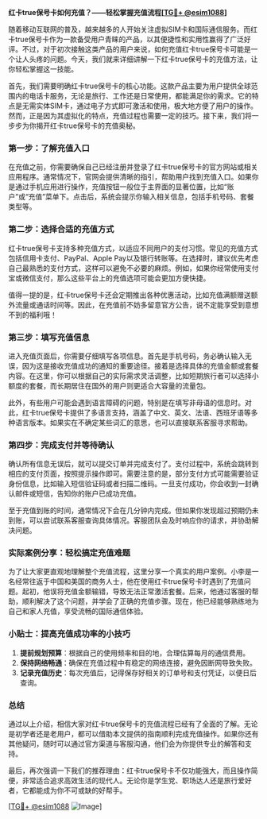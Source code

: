 **红卡true保号卡如何充值？——轻松掌握充值流程[[TG💪+ @esim1088](https://t.me/s/esim1088)]**

随着移动互联网的普及，越来越多的人开始关注虚拟SIM卡和国际通信服务。而红卡true保号卡作为一款备受用户青睐的产品，以其便捷性和实用性赢得了广泛好评。不过，对于初次接触这类产品的用户来说，如何充值红卡true保号卡可能是一个让人头疼的问题。今天，我们就来详细讲解一下红卡true保号卡的充值方法，让你轻松掌握这一技能。

首先，我们需要明确红卡true保号卡的核心功能。这款产品主要为用户提供全球范围内的电话卡服务，无论是旅行、工作还是日常使用，都能满足你的需求。它的特点是无需实体SIM卡，通过电子方式即可激活和使用，极大地方便了用户的操作。然而，正是因为其虚拟化的特点，充值过程也需要一定的技巧。接下来，我们将一步步为你揭开红卡true保号卡的充值奥秘。

### 第一步：了解充值入口

在充值之前，你需要确保自己已经注册并登录了红卡true保号卡的官方网站或相关应用程序。通常情况下，官网会提供清晰的指引，帮助用户找到充值入口。如果你是通过手机应用进行操作，充值按钮一般位于主界面的显著位置，比如“账户”或“充值”菜单下。点击后，系统会提示你输入相关信息，包括手机号码、套餐类型等。

### 第二步：选择合适的充值方式

红卡true保号卡支持多种充值方式，以适应不同用户的支付习惯。常见的充值方式包括信用卡支付、PayPal、Apple Pay以及银行转账等。在选择时，建议优先考虑自己最熟悉的支付方式，这样可以避免不必要的麻烦。例如，如果你经常使用支付宝或微信支付，那么这些平台上的充值选项可能会更加方便快捷。

值得一提的是，红卡true保号卡还会定期推出各种优惠活动，比如充值满额赠送额外流量或通话时间等。因此，在充值前不妨多留意官方公告，说不定能享受到意想不到的福利哦！

### 第三步：填写充值信息

进入充值页面后，你需要仔细填写各项信息。首先是手机号码，务必确认输入无误，因为这是接收充值成功的通知的重要途径。接着是选择具体的充值金额或套餐内容。在这里，你可以根据自己的实际需求灵活调整，比如短期旅行者可以选择小额度的套餐，而长期居住在国外的用户则更适合大容量的流量包。

此外，有些用户可能会遇到语言障碍的问题，特别是在填写非母语的信息时。对此，红卡true保号卡提供了多语言支持，涵盖了中文、英文、法语、西班牙语等多种语言版本。如果实在不确定某些词汇的意思，也可以直接联系客服寻求帮助。

### 第四步：完成支付并等待确认

确认所有信息无误后，就可以提交订单并完成支付了。支付过程中，系统会跳转到相应的支付页面，按照提示操作即可。需要注意的是，部分支付方式可能需要验证身份信息，比如输入短信验证码或者扫描二维码。一旦支付成功，你会收到一封确认邮件或短信，告知你的账户已成功充值。

至于充值到账的时间，通常情况下会在几分钟内完成。但如果你发现超过预期仍未到账，可以尝试联系客服查询具体情况。客服团队会及时响应你的请求，并协助解决问题。

### 实际案例分享：轻松搞定充值难题

为了让大家更直观地理解整个充值流程，这里分享一个真实的用户案例。小李是一名经常往返于中国和美国的商务人士，他在使用红卡true保号卡时遇到了充值问题。起初，他误将充值金额输错，导致无法正常激活套餐。后来，他通过客服的帮助，顺利解决了这个问题，并学会了正确的充值步骤。现在，他已经能够熟练地为自己和家人充值，享受流畅的国际通信体验。

### 小贴士：提高充值成功率的小技巧

1. **提前规划预算**：根据自己的使用频率和目的地，合理估算每月的通信费用。
2. **保持网络畅通**：确保在充值过程中有稳定的网络连接，避免因断网导致失败。
3. **记录充值历史**：每次充值后，记得保存好相关的订单号和支付凭证，以便日后查询。

### 总结

通过以上介绍，相信大家对红卡true保号卡的充值流程已经有了全面的了解。无论是初学者还是老用户，都可以借助本文提供的指南顺利完成充值操作。如果你还有其他疑问，随时可以通过官方渠道与客服沟通，他们会为你提供专业的解答和支持。

最后，再次强调一下我们的推荐理由：红卡true保号卡不仅功能强大，而且操作简便，非常适合追求高效生活的现代人。无论你是学生党、职场达人还是旅行爱好者，它都能成为你不可或缺的好帮手。

[[TG💪+ @esim1088](https://t.me/s/esim1088) ![Image](https://i.postimg.cc/4NQfJmqS/Snipaste-2025-05-13-00-14-12.png)]